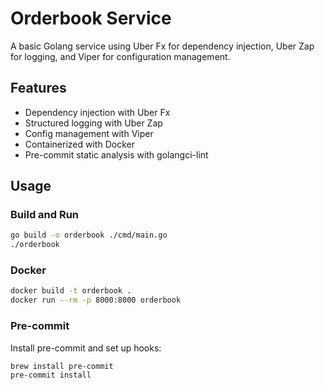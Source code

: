 # Orderbook Service

A basic Golang service using Uber Fx for dependency injection, Uber Zap for logging, and Viper for configuration management.

## Features
- Dependency injection with Uber Fx
- Structured logging with Uber Zap
- Config management with Viper
- Containerized with Docker
- Pre-commit static analysis with golangci-lint

## Usage

### Build and Run
```bash
go build -o orderbook ./cmd/main.go
./orderbook
```

### Docker
```bash
docker build -t orderbook .
docker run --rm -p 8000:8000 orderbook
```

### Pre-commit
Install pre-commit and set up hooks:
```bash
brew install pre-commit
pre-commit install
```
